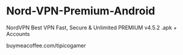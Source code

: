 # Nord-VPN-Premium-Android
NordVPN Best VPN Fast, Secure &amp; Unlimited PREMIUM v4.5.2 .apk + Accounts 

buymeacoffee.com/tipicogamer
    
